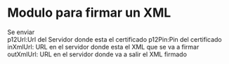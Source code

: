 # Modulo para firmar un XML
Se enviar                       
p12Url:Url del Servidor donde esta el certificado
p12Pin:Pin del certificado
inXmlUrl: URL en el servidor donde esta el XML que se va a firmar
outXmlUrl: URL en el servidor donde va a salir el XML firmado





